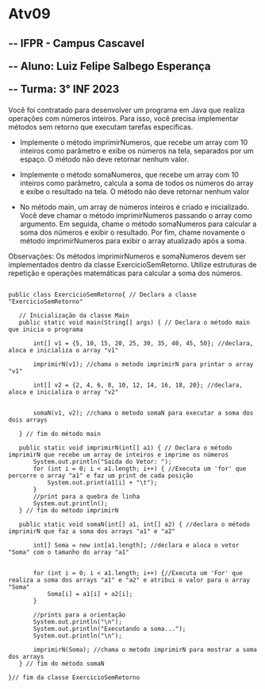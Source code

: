 # Atv09

<h2>

-- IFPR - Campus Cascavel

-- Aluno: Luiz Felipe Salbego Esperança

-- Turma: 3° INF 2023
</h2>

Você foi contratado para desenvolver um programa em Java que realiza operações com números inteiros. Para isso, você precisa implementar métodos sem retorno que executam tarefas específicas. 


- Implemente o método imprimirNumeros, que recebe um array com 10 inteiros como parâmetro e exibe os números na tela, separados por um espaço. O método não deve retornar nenhum valor.


- Implemente o método somaNumeros, que recebe um array com 10 inteiros como parâmetro, calcula a soma de todos os números do array e exibe o resultado na tela. O método não deve retornar nenhum valor 


- No método main, um array de números inteiros é criado e inicializado. Você deve chamar o método imprimirNumeros passando o array como argumento. Em seguida, chame o método somaNumeros para calcular a soma dos números e exibir o resultado. Por fim, chame novamente o método imprimirNumeros para exibir o array atualizado após a soma.

Observações:
Os métodos imprimirNumeros e somaNumeros devem ser implementados dentro da classe ExercicioSemRetorno.
Utilize estruturas de repetição e operações matemáticas para calcular a soma dos números.


```

public class ExercicioSemRetorno{ // Declara a classe "ExercicioSemRetorno"
   
   // Inicialização da classe Main 
   public static void main(String[] args) { // Declara o método main que inicia o programa 
  
       int[] v1 = {5, 10, 15, 20, 25, 30, 35, 40, 45, 50}; //declara, aloca e inicializa o array "v1" 

       imprimirN(v1); //chama o metodo imprimirN para printar o array "v1" 

       int[] v2 = {2, 4, 6, 8, 10, 12, 14, 16, 18, 20}; //declara, aloca e inicializa o array "v2" 

      
       somaN(v1, v2); //chama o metodo somaN para executar a soma dos dois arrays 
       
   } // fim do método main
   
   public static void imprimirN(int[] a1) { // Declara o método imprimirN que recebe um array de inteiros e imprime os números
       System.out.println("Saida do Vetor: ");
       for (int i = 0; i < a1.length; i++) { //Executa um 'for' que percorre o array "a1" e faz um print de cada posição
           System.out.print(a1[i] + "\t");
       }
       //print para a quebra de linha
       System.out.println();
   } // fim do método imprimirN

   public static void somaN(int[] a1, int[] a2) { //declara o método imprimirN que faz a soma dos arrays "a1" e "a2"

       int[] Soma = new int[a1.length]; //declara e aloca o vetor "Soma" com o tamanho do array "a1"

 
       for (int i = 0; i < a1.length; i++) {//Executa um 'For' que realiza a soma dos arrays "a1" e "a2" e atribui o valor para o array "Soma"
           Soma[i] = a1[i] + a2[i];
       }

       //prints para a orientação
       System.out.println("\n");
       System.out.println("Executando a soma...");
       System.out.println("\n");

       imprimirN(Soma); //chama o metodo imprimirN para mostrar a soma dos arrays
   } // fim do método somaN

}// fim da classe ExercicioSemRetorno

```

